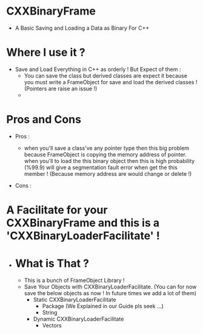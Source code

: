 # CXXBinaryFrame
* A Basic Saving and Loading a Data as Binary For C++


# Where I use it ?
* Save and Load Everything in C++ as orderly ! But Expect of them : 
  * You can save the class but derived classes are expect it because you must write a FrameObject for save and load the derived classes ! (Pointers are raise an    issue !)
  * 

# Pros and Cons 
* Pros :
  * when you'll save a class've any pointer type then this big problem because FrameObject is copying the memory address of pointer. when you'll to load the this     binary object then this is high probability (%99.9) will give a segmentation fault error when get the this member ! (Because memory address are would change       or delete !)

* Cons :


# A Facilitate for your CXXBinaryFrame and this is a 'CXXBinaryLoaderFacilitate' !
  * # What is That ?
    * This is a bunch of FrameObject Library !
    * Save Your Objects with CXXBinaryLoaderFacilitate. (You can for now save the below objects as now ! In future times we add a lot of them)
      * Static CXXBinaryLoaderFacilitate
        * Package (We Explained in our Guide pls seek ...)
        * String
      * Dynamic CXXBinaryLoaderFacilitate
        * Vectors

